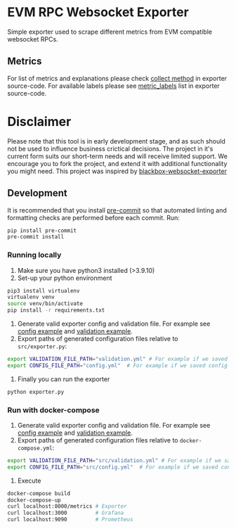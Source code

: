 # EVM RPC Websocket Exporter
Simple exporter used to scrape different metrics from EVM compatible websocket RPCs.

## Metrics
For list of metrics and explanations please check [collect method](src/exporter.py#L42-L79) in exporter source-code.
For available labels please see [metric_labels](src/exporter.py#L37-L40) list in exporter source-code.

# Disclaimer
Please note that this tool is in early development stage, and as such should not be used to influence business crictical decisions.
The project in it's current form suits our short-term needs and will receive limited support. We encourage you to fork the project, and extend it with additional functionality you might need.
This project was inspired by [blackbox-websocket-exporter](https://github.com/smohsensh/blackbox-websocket-exporter)

## Development
It is recommended that you install [pre-commit](https://pre-commit.com/) so that automated linting and formatting checks are performed before each commit. Run:
```bash
pip install pre-commit
pre-commit install
```
### Running locally
1. Make sure you have python3 installed (>3.9.10)
1. Set-up your python environment
```bash
pip3 install virtualenv
virtualenv venv
source venv/bin/activate
pip install -r requirements.txt
```
1. Generate valid exporter config and validation file. For example see [config example](config/exporter_example/config.yml) and [validation example](config/exporter_example/validation.yml).
1. Export paths of generated configuration files relative to `src/exporter.py`:
```bash
export VALIDATION_FILE_PATH="validation.yml" # For example if we saved validation config file in src/validation.yml
export CONFIG_FILE_PATH="config.yml"  # For example if we saved config file in src/config.yml
```
1. Finally you can run the exporter
```bash
python exporter.py
```
### Run with docker-compose
1. Generate valid exporter config and validation file. For example see [config example](config/exporter_example/config.yml) and [validation example](config/exporter_example/validation.yml).
1. Export paths of generated configuration files relative to `docker-compose.yml`:
```bash
export VALIDATION_FILE_PATH="src/validation.yml" # For example if we saved validation config file in src/validation.yml
export CONFIG_FILE_PATH="src/config.yml"  # For example if we saved config file in src/config.yml
```
1. Execute
```bash
docker-compose build
docker-compose-up
curl localhost:8000/metrics # Exporter
curl localhost:3000         # Grafana
curl localhost:9090         # Prometheus
```
